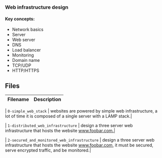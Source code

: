 ### Web infrastructure design

#### Key concepts:

-   Network basics
-   Server
-   Web server
-   DNS
-   Load balancer
-   Monitoring
-   Domain name
-   TCP/UDP
-   HTTP/HTTPS

  



## Files
| Filename | Description |
| -------- | ----------- |

| `0-simple_web_stack` | websites are powered by simple web infrastructure, a lot of time it is composed of a single server with a LAMP stack.|

| `1-distributed_web_infrastructure` | design a three server web infrastructure that hosts the website www.foobar.com.|


| `2-secured_and_monitored_web_infrastructure` | design a three server web infrastructure that hosts the website www.foobar.com, it must be secured, serve encrypted traffic, and be monitored.|